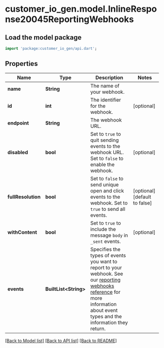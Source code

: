 # customer_io_gen.model.InlineResponse20045ReportingWebhooks

## Load the model package
```dart
import 'package:customer_io_gen/api.dart';
```

## Properties
Name | Type | Description | Notes
------------ | ------------- | ------------- | -------------
**name** | **String** | The name of your webhook. | 
**id** | **int** | The identifier for the webhook. | [optional] 
**endpoint** | **String** | The webhook URL. | 
**disabled** | **bool** | Set to `true` to quit sending events to the webhook URL. Set to `false` to enable the webhook. | [optional] 
**fullResolution** | **bool** | Set to `false` to send unique open and click events to the webhook. Set to `true` to send all events. | [optional] [default to false]
**withContent** | **bool** | Set to `true` to include the message `body` in `_sent` events. | [optional] 
**events** | **BuiltList&lt;String&gt;** | Specifies the types of events you want to report to your webhook. See our [reporting webhooks reference](/docs/api/webhooks/#operation/reportingWebhook) for more information about event types and the information they return. | 

[[Back to Model list]](../README.md#documentation-for-models) [[Back to API list]](../README.md#documentation-for-api-endpoints) [[Back to README]](../README.md)


